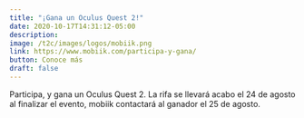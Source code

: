 ```yaml
---
title: "¡Gana un Oculus Quest 2!"
date: 2020-10-17T14:31:12-05:00
description: 
image: /t2c/images/logos/mobiik.png
link: https://www.mobiik.com/participa-y-gana/
button: Conoce más
draft: false
---
```


Participa, y gana un Oculus Quest 2. La rifa se llevará acabo el 24 de agosto al finalizar el evento, mobiik contactará al ganador el 25 de agosto. 

